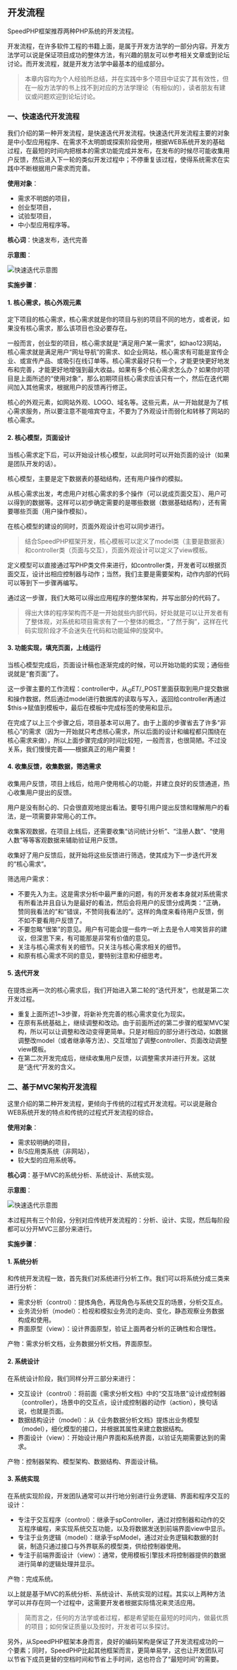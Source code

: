 ## 开发流程

SpeedPHP框架推荐两种PHP系统的开发流程。

开发流程，在许多软件工程的书籍上面，是属于开发方法学的一部分内容。开发方法学可以说是保证项目成功的整体方法，有兴趣的朋友可以参考相关文章或到论坛讨论。而开发流程，就是开发方法学中最基本的组成部分。

>本章内容均为个人经验所总结，并在实践中多个项目中证实了其有效性，但在一般方法学的书上找不到对应的方法学理论（有相似的），读者朋友有建议或问题欢迎到论坛讨论。

### 一、快速迭代开发流程

我们介绍的第一种开发流程，是快速迭代开发流程。快速迭代开发流程主要的对象是中小型应用程序、在需求不太明朗或探索阶段使用，根据WEB系统开发的基础过程，在最短的时间内把根本的需求功能完成并发布，在发布的时候尽可能收集用户反馈，然后进入下一轮的类似开发过程中；不停重复该过程，使得系统需求在实践中不断根据用户需求而完善。

**使用对象**：

- 需求不明朗的项目，
- 创业型项目，
- 试验型项目，
- 中小型应用程序等。

**核心词**：快速发布，迭代完善

**示意图**：

![快速迭代示意图](images/7.jpg)

**实施步骤**：

#### 1. 核心需求，核心外观元素

定下项目的核心需求，核心需求就是你的项目与别的项目不同的地方，或者说，如果没有核心需求，那么该项目也没必要存在。

一般而言，创业型的项目，核心需求就是“满足用户某一需求”，如hao123网站，核心需求就是满足用户“网址导航”的需求、如企业网站，核心需求有可能是宣传企业、或宣传产品、或吸引在线订单等。核心需求最好只有一个，才能更快更好地发布和完善，才能更好地增强到最大收益。如果有多个核心需求怎么办？如果你的项目是上面所述的“使用对象”，那么初期项目核心需求应该只有一个，然后在迭代期间加入其他需求，根据用户的反馈再行修正。

核心的外观元素，如网站外观、LOGO、域名等。这些元素，从一开始就是为了核心需求服务，所以要注意不能喧宾夺主，不要为了外观设计而弱化和转移了网站的核心需求。

#### 2. 核心模型，页面设计

当核心需求定下后，可以开始设计核心模型，以此同时可以开始页面的设计（如果是团队开发的话）。

核心模型，主要是定下数据表的基础结构，还有用户操作的模拟。

从核心需求出发，考虑用户对核心需求的多个操作（可以说成页面交互）、用户可以得到的数据等。这样可以初步确定需要的是哪些数据（数据基础结构），还有需要哪些页面（用户操作模拟）。

在核心模型的建设的同时，页面外观设计也可以同步进行。

> 结合SpeedPHP框架开发，核心模板可以定义了model类（主要是数据表）和controller类（页面与交互），页面外观设计可以定义了view模板。

定义模型可以直接通过写PHP类文件来进行，如controller类，开发者可以根据页面交互，设计出相应控制器与动作；当然，我们主要是需要架构，动作内部的代码可以等到下一步骤再编写。

通过这一步骤，我们大略可以得出应用程序的整体架构，并写出部分的代码了。

> 得出大体的程序架构而不是一开始就些内部代码，好处就是可以让开发者有了整体观，对系统和项目需求有了一个整体的概念，“了然于胸”，这样在代码实现阶段才不会迷失在代码和功能延伸的旋窝中。

#### 3. 功能实现，填充页面，上线运行

当核心模型完成后，页面设计稿也逐渐完成的时候，可以开始功能的实现；通俗些说就是“套页面”了。

这一步骤主要的工作流程：controller中，从$_GET/$_POST里面获取到用户提交数据和操作数据，然后通过model进行数据库的读取与写入，返回给controller再通过$this->赋值到模板中，最后在模板中完成标签的使用和显示。

在完成了以上三个步骤之后，项目基本可以用了。由于上面的步骤省去了许多“非核心”的需求（因为一开始就只考虑核心需求，所以后面的设计和编程都只围绕在核心需求来做），所以上面步骤完成的时间比较短，一般而言，也很简陋。不过没关系，我们慢慢完善——根据真正的用户需要！

#### 4. 收集反馈，收集数据，筛选需求

收集用户反馈，项目上线后，给用户使用核心的功能，并建立良好的反馈通道，热心收集用户提出的反馈。

用户是没有耐心的、只会很直观地提出看法。要导引用户提出反馈和理解用户的看法，是一项需要非常用心的工作。

收集客观数据，在项目上线后，还需要收集“访问统计分析”、“注册人数”、“使用人数”等等客观数据来辅助验证用户反馈。

收集好了用户反馈后，就开始将这些反馈进行筛选，使其成为下一步迭代开发的“核心需求”。

筛选用户需求：

- 不要先入为主。这是需求分析中最严重的问题，有的开发者本身就对系统需求有所看法并且自认为是最好的看法，然后会将用户的反馈分成两类：“正确，赞同我看法的”和“错误，不赞同我看法的”。这样的角度来看待用户反馈，倒不如不要看用户反馈了。
- 不要忽略“很笨”的意见。用户有可能会提一些咋一听上去是令人啼笑皆非的建议，但深思下来，有可能那是非常有价值的意见。
- 关注与核心需求有关的细节。只关注与核心需求相关的细节。
- 和原有核心需求不同的意见，要特别注意和仔细思考。

#### 5. 迭代开发

在提炼出再一次的核心需求后，我们开始进入第二轮的“迭代开发”，也就是第二次开发过程。

- 重复上面所述1~3步骤，将新补充完善的核心需求变化为现实。
- 在原有系统基础上，继续调整和改动。由于前面所述的第二步骤的框架MVC架构，所以可以让调整和改动变得更简单。只是对相应的部分进行改动，如数据调整改model（或者继承等方法）、交互增加了调整controller、页面改动调整view模板。
- 在第二次开发完成后，继续收集用户反馈，以调整需求并进行开发。这就是“迭代”开发的含义。

### 二、基于MVC架构开发流程

这里介绍的第二种开发流程，更倾向于传统的过程式开发流程。可以说是融合WEB系统开发的特点和传统的过程式开发流程的综合。

**使用对象**：

- 需求较明确的项目，
- B/S应用类系统（非网站），
- 较大型的应用系统等。

**核心词**：基于MVC的系统分析、系统设计、系统实现。

**示意图**：

![快速迭代示意图](images/8.jpg)

本过程共有三个阶段，分别对应传统开发流程的：分析、设计、实现，然后每阶段都可以分开MVC三部分来进行。

**实施步骤**：

#### 1. 系统分析

和传统开发流程一致，首先我们对系统进行分析工作。我们可以将系统分成三类来进行分析：

- 需求分析（control）：提炼角色，再现角色与系统交互的场景，分析交互点。
- 业务流分析（model）：检视和模拟业务流的走向、变化，静态观察业务数据构成和使用。
- 界面原型（view）：设计界面原型，验证上面两者分析的正确性和合理性。

产物：需求分析文档，业务数据分析文档，界面原型。

#### 2. 系统设计

在系统设计阶段，我们同样分开三部分来进行：

- 交互设计（control）：将前面《需求分析文档》中的“交互场景”设计成控制器（controller），场景中的交互点，设计成控制器的动作（action），换句话说，也就是页面。
- 数据结构设计（model）：从《业务数据分析文档》提炼出业务模型（model），细化模型的接口，并根据其属性来建立数据结构。
- 界面设计（view）：开始设计用户界面和系统界面，以验证先期需要达到的需求。

产物：控制器架构、模型架构、数据结构、界面设计稿。

#### 3. 系统实现

在系统实现阶段，开发团队通常可以并行地分别进行业务逻辑、界面和程序交互的设计：

- 专注于交互程序（control）：继承于spController，通过对控制器和动作的交互程序编程，来实现系统交互功能，以及将数据发送到前端界面view中显示。
- 专注于业务逻辑（model）：继承于spModel，通过对业务逻辑和数据的封装，制造只通过接口与外界联系的模型类，供给控制器使用。
- 专注于前端界面设计（view）：通常，使用模板引擎技术将控制器提供的数据进行简单的逻辑处理并显示。

产物：完成系统。

以上就是基于MVC的系统分析、系统设计、系统实现的过程。其实以上两种方法学可以并存在同一个过程中，这需要开发者根据实际情况来灵活应用。

> 简而言之，任何的方法学或者过程，都是希望能在最短的时间内，做最优质的项目；如何保证质量以及按时，开发者可以多探讨。

另外，从SpeedPHP框架本身而言，良好的编码架构是保证了开发流程成功的一个要素；同时，SpeedPHP比起其他框架而言，更简单易学，这也让开发团队可以节省下成员更替的空档时间和节省上手时间，这也符合了“最短时间”的需要。

